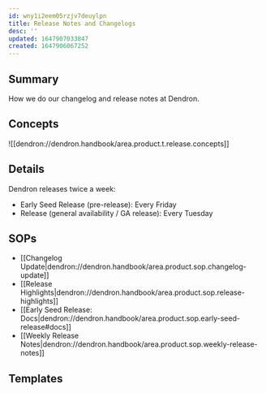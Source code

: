 ```yaml
---
id: wny1i2eem05rzjv7deuylpn
title: Release Notes and Changelogs
desc: ''
updated: 1647907033847
created: 1647906067252
---
```



## Summary

How we do our changelog and release notes at Dendron.

## Concepts

![[dendron://dendron.handbook/area.product.t.release.concepts]]

## Details

Dendron releases twice a week:
- Early Seed Release (pre-release): Every Friday
- Release (general availability / GA release): Every Tuesday

## SOPs

- [[Changelog Update|dendron://dendron.handbook/area.product.sop.changelog-update]]
- [[Release Highlights|dendron://dendron.handbook/area.product.sop.release-highlights]]
- [[Early Seed Release: Docs|dendron://dendron.handbook/area.product.sop.early-seed-release#docs]]
- [[Weekly Release Notes|dendron://dendron.handbook/area.product.sop.weekly-release-notes]]

## Templates

